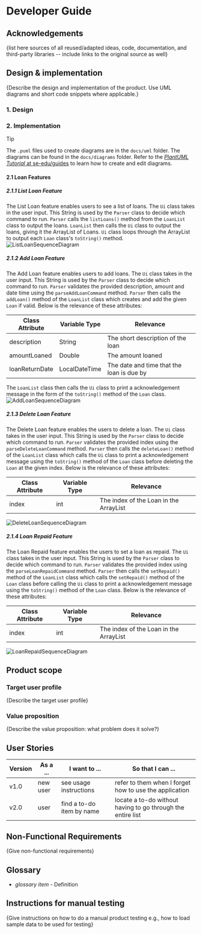 # Developer Guide

## Acknowledgements

{list here sources of all reused/adapted ideas, code, documentation, and third-party libraries -- include links to the original source as well}

## Design & implementation

{Describe the design and implementation of the product. Use UML diagrams and short code snippets where applicable.}

### 1. Design
### 2. Implementation

> [!TIP]
> 
> The `.puml` files used to create diagrams are in the `docs/uml` folder. The diagrams can be found in the `docs/diagrams` folder. Refer to the [_PlantUML Tutorial_ at se-edu/guides](https://se-education.org/guides/tutorials/plantUml.html) to learn how to create and edit diagrams.

#### 2.1 Loan Features

##### 2.1.1 List Loan Feature
The List Loan feature enables users to see a list of loans. The `Ui` class takes in the user input. This String is used by the `Parser` class to decide which command to run. `Parser` calls the `listLoans()` method from the `LoanList` class to output the loans. `LoanList` then calls the `Ui` class to output the loans, giving it the ArrayList of Loans. `Ui` class loops through the ArrayList to output each `Loan` class's `toString()` method.
![ListLoanSequenceDiagram](./diagrams/ListLoanSequenceDiagram.png)

##### 2.1.2 Add Loan Feature
The Add Loan feature enables users to add loans. The `Ui` class takes in the user input. This String is used by the `Parser` class to decide which command to run. `Parser` validates the provided description, amount and date time using the `parseAddLoanCommand` method. `Parser` then calls the `addLoan()` method of the `LoanList` class which creates and add the given `Loan` if valid. Below is the relevance of these attributes:

| Class Attribute | Variable Type | Relevance                                 |
|-----------------|---------------|-------------------------------------------|
| description     | String        | The short description of the loan         |
| amountLoaned    | Double        | The amount loaned                         |
| loanReturnDate  | LocalDateTime | The date and time that the loan is due by |

The `LoanList` class then calls the `Ui` class to print a acknowledgement message in the form of the `toString()` method of the `Loan` class.
![AddLoanSequenceDiagram](./diagrams/AddLoanSequenceDiagram.png)

##### 2.1.3 Delete Loan Feature
The Delete Loan feature enables the users to delete a loan. The `Ui` class takes in the user input. This String is used by the `Parser` class to decide which command to run. `Parser` validates the provided index using the `parseDeleteLoanCommand` method. `Parser` then calls the `deleteLoan()` method of the `LoanList` class which calls the `Ui` class to print a acknowledgement message using the `toString()` method of the `Loan` class before deleting the `Loan` at the given index. Below is the relevance of these attributes:

| Class Attribute | Variable Type | Relevance                              |
|-----------------|---------------|----------------------------------------|
| index           | int           | The index of the Loan in the ArrayList |
![DeleteLoanSequenceDiagram](./diagrams/DeleteLoanSequenceDiagram.png)

##### 2.1.4 Loan Repaid Feature
The Loan Repaid feature enables the users to set a loan as repaid. The `Ui` class takes in the user input. This String is used by the `Parser` class to decide which command to run. `Parser` validates the provided index using the `parseLoanRepaidCommand` method. `Parser` then calls the `setRepaid()` method of the `LoanList` class which calls the `setRepaid()` method of the `Loan` class before calling the `Ui` class to print a acknowledgement message using the `toString()` method of the `Loan` class. Below is the relevance of these attributes:

| Class Attribute | Variable Type | Relevance                              |
|-----------------|---------------|----------------------------------------|
| index           | int           | The index of the Loan in the ArrayList |
![LoanRepaidSequenceDiagram](./diagrams/LoanRepaidSequenceDiagram.png)

## Product scope
### Target user profile

{Describe the target user profile}

### Value proposition

{Describe the value proposition: what problem does it solve?}

## User Stories

|Version| As a ... | I want to ... | So that I can ...|
|--------|----------|---------------|------------------|
|v1.0|new user|see usage instructions|refer to them when I forget how to use the application|
|v2.0|user|find a to-do item by name|locate a to-do without having to go through the entire list|

## Non-Functional Requirements

{Give non-functional requirements}

## Glossary

* *glossary item* - Definition

## Instructions for manual testing

{Give instructions on how to do a manual product testing e.g., how to load sample data to be used for testing}
